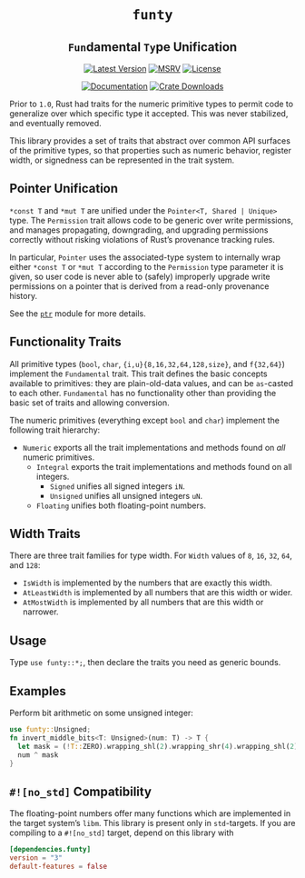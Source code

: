 <div style="text-align: center;" align="center">

# `funty` <!-- omit in toc -->

## `Fun`damental `Ty`pe Unification <!-- omit in toc -->

[![Latest Version][version_img]][crate_link]
[![MSRV][msrv_img]][crate_link]
[![License][license_img]][license_file]

[![Documentation][docs_img]][docs_link]
[![Crate Downloads][downloads_img]][crate_link]

</div>

Prior to `1.0`, Rust had traits for the numeric primitive types to permit code
to generalize over which specific type it accepted. This was never stabilized,
and eventually removed.

This library provides a set of traits that abstract over common API surfaces of
the primitive types, so that properties such as numeric behavior, register
width, or signedness can be represented in the trait system.

## Pointer Unification

`*const T` and `*mut T` are unified under the `Pointer<T, Shared | Unique>`
type. The `Permission` trait allows code to be generic over write permissions,
and manages propagating, downgrading, and upgrading permissions correctly
without risking violations of Rust’s provenance tracking rules.

In particular, `Pointer` uses the associated-type system to internally wrap
either `*const T` or `*mut T` according to the `Permission` type parameter it is
given, so user code is never able to (safely) improperly upgrade write
permissions on a pointer that is derived from a read-only provenance history.

See the [`ptr`] module for more details.

## Functionality Traits

All primitive types (`bool`, `char`, `{i,u}{8,16,32,64,128,size}`, and
`f{32,64}`) implement the `Fundamental` trait. This trait defines the basic
concepts available to primitives: they are plain-old-data values, and can be
`as`-casted to each other. `Fundamental` has no functionality other than
providing the basic set of traits and allowing conversion.

The numeric primitives (everything except `bool` and `char`) implement the
following trait hierarchy:

- `Numeric` exports all the trait implementations and methods found on *all*
  numeric primitives.
  - `Integral` exports the trait implementations and methods found on all
    integers.
    - `Signed` unifies all signed integers `iN`.
    - `Unsigned` unifies all unsigned integers `uN`.
  - `Floating` unifies both floating-point numbers.

## Width Traits

There are three trait families for type width. For `Width` values of `8`, `16`,
`32`, `64`, and `128`:

- `IsWidth` is implemented by the numbers that are exactly this width.
- `AtLeastWidth` is implemented by all numbers that are this width or wider.
- `AtMostWidth` is implemented by all numbers that are this width or narrower.

## Usage

Type `use funty::*;`, then declare the traits you need as generic bounds.

## Examples

Perform bit arithmetic on some unsigned integer:

```rust
use funty::Unsigned;
fn invert_middle_bits<T: Unsigned>(num: T) -> T {
  let mask = (!T::ZERO).wrapping_shl(2).wrapping_shr(4).wrapping_shl(2);
  num ^ mask
}
```

## `#![no_std]` Compatibility

The floating-point numbers offer many functions which are implemented in the
target system’s `libm`. This library is present only in `std`-targets. If you
are compiling to a `#![no_std]` target, depend on this library with

```toml
[dependencies.funty]
version = "3"
default-features = false
```

<!-- Badges -->
[crate_link]: https://crates.io/crates/funty "Crate Link"
[docs_link]: https://docs.rs/funty/latest/funty "Documentation"
[docs_img]: https://img.shields.io/docsrs/funty/latest.svg?style=for-the-badge "Documentation Display"
[downloads_img]: https://img.shields.io/crates/dv/funty.svg?style=for-the-badge "Crate Downloads"
[license_file]: https://github.com/bitvecto-rs/funty/blob/master/LICENSE.txt "License File"
[license_img]: https://img.shields.io/crates/l/funty.svg?style=for-the-badge "License Display"
[msrv_img]: https://img.shields.io/badge/MSRV-1.65-f46623?style=for-the-badge&logo=rust "Minimum Supported Rust Version: 1.65"
[version_img]: https://img.shields.io/crates/v/funty?color=f46623&style=for-the-badge "Funty version badge"

<!-- Documentation -->
[`ptr`]: https://docs.rs/funty/latest/funty/ptr "The `ptr` module API docs"
